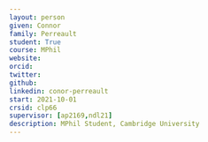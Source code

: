 ```yaml
---
layout: person
given: Connor
family: Perreault
student: True
course: MPhil
website: 
orcid:
twitter: 
github: 
linkedin: conor-perreault
start: 2021-10-01
crsid: clp66
supervisor: [ap2169,ndl21]
description: MPhil Student, Cambridge University
---
```

